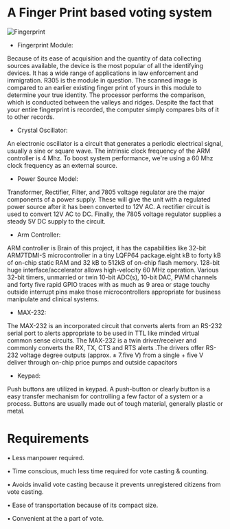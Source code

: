 # A Finger Print based voting system


![Fingerprint](https://user-images.githubusercontent.com/85921878/154894073-ca82491e-5ae1-4b9c-a679-32bb00408326.jpeg)

* Fingerprint Module:

Because of its ease of acquisition and the quantity of data collecting sources available, the device is the most popular of all the identifying devices. It has a wide range of applications in law enforcement and immigration. R305 is the module in question. The scanned image is compared to an earlier existing finger print of yours in this module to determine your true identity. The processor performs the comparison, which is conducted between the valleys and ridges. Despite the fact that your entire fingerprint is recorded, the computer simply compares bits of it to other records. 
* Crystal Oscillator:

An electronic oscillator is a circuit that generates a periodic electrical signal, usually a sine or square wave.
The intrinsic clock frequency of the ARM controller is 4 Mhz.
To boost system performance, we're using a 60 Mhz clock frequency as an external source. 

* Power Source Model:

Transformer, Rectifier, Filter, and 7805 voltage regulator are the major components of a power supply. These will give the unit with a regulated power source after it has been converted to 12V AC. A rectifier circuit is used to convert 12V AC to DC. Finally, the 7805 voltage regulator supplies a steady 5V DC supply to the circuit. 

* Arm Controller:

ARM controller is Brain of this project, it has the capabilities  like 32-bit ARM7TDMI-S microcontroller in a tiny LQFP64  package.eight kB to forty kB of on-chip static RAM and 32 kB to 512kB of on-chip flash memory. 128-bit huge  interface/accelerator allows high-velocity 60 MHz operation.  Various 32-bit timers, unmarried or twin 10-bit ADC(s), 10-bit  DAC, PWM channels and forty five rapid GPIO traces with as much as 9  area or stage touchy outside interrupt pins make those  microcontrollers appropriate for business manipulate and clinical systems.

* MAX-232:

The MAX-232 is an incorporated circuit that converts alerts from an RS-232 serial port to alerts appropriate to be used in TTL  like minded virtual common sense circuits. The MAX-232 is a twin  driver/receiver and commonly converts the RX, TX, CTS and  RTS alerts .The drivers offer RS-232 voltage degree outputs  (approx. ± 7.five V) from a single + five V deliver through on-chip  price pumps and outside capacitors

* Keypad:

Push buttons are utilized in keypad. A push-button or clearly  button is a easy transfer mechanism for controlling a few  factor of a system or a process. Buttons are usually made 
 out of tough material, generally plastic or metal.
 
 # Requirements
 
 • Less manpower required.
 
• Time conscious, much less time required for vote casting & 
 counting.
 
• Avoids invalid vote casting because it prevents unregistered 
 citizens from vote casting.
 
• Ease of transportation because of its compact size.

• Convenient at the a part of vote.
